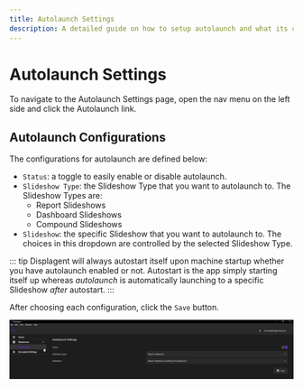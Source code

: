 ```yaml
---
title: Autolaunch Settings
description: A detailed guide on how to setup autolaunch and what its configurations are.
---
```


# Autolaunch Settings

To navigate to the Autolaunch Settings page, open the nav menu on the left side and click the Autolaunch link.

## Autolaunch Configurations

The configurations for autolaunch are defined below:

* `Status`: a toggle to easily enable or disable autolaunch.
* `Slideshow Type`: the Slideshow Type that you want to autolaunch to. The Slideshow Types are:
    * Report Slideshows
    * Dashboard Slideshows
    * Compound Slideshows
* `Slideshow`: the specific Slideshow that you want to autolaunch to. The choices in this dropdown are controlled by the selected Slideshow Type.

::: tip
Displagent will always autostart itself upon machine startup whether you have autolaunch enabled or not. Autostart is the app simply starting itself up whereas *autolaunch* is automatically launching to a specific Slideshow *after* autostart.
:::

After choosing each configuration, click the `Save` button.

<p align="center">
  <img src="./autolaunch-settings-page.png" />
</p>